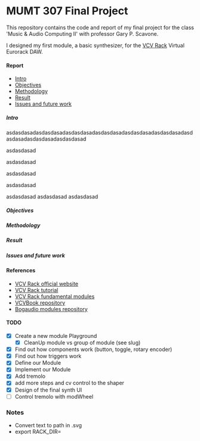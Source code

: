 # MUMT 307 Final Project
This repository contains the code and report of my final project for the class 'Music & Audio Computing II' with professor Gary P. Scavone.

I designed my first module, a basic synthesizer, for the [VCV Rack](https://vcvrack.com/) Virtual Eurorack DAW.

#### Report
* [Intro](#Intro)
* [Objectives](#Objectives)
* [Methodology](#Methodology)
* [Result]()
* [Issues and future work]()

##### Intro
asdasdasadasdasdasadasdasdasadasdasdasadasdasdasadasdasdasadasdasdasadasdasdasadasdasdasad

asdasdasad

asdasdasad

asdasdasad

asdasdasad


asdasdasad
asdasdasad
asdasdasad

##### <a name="Objectives"></a> Objectives
##### Methodology
##### Result
##### Issues and future work



#### References
* [VCV Rack official website](https://vcvrack.com/)
* [VCV Rack tutorial](https://vcvrack.com/manual/PluginDevelopmentTutorial)
* [VCV Rack fundamental modules](https://github.com/VCVRack/Fundamental)
* [VCVBook repository](https://github.com/LOGUNIVPM/VCVBook)
* [Bogaudio modules repository](https://github.com/bogaudio/BogaudioModules)
#### TODO
* [X] Create a new module Playground
  * [X] CleanUp module vs group of module (see slug)
* [X] Find out how components work (button, toggle, rotary encoder)
* [X] Find out how triggers work
* [X] Define our Module
* [X] Implement our Module
* [X] Add tremolo
* [X] add more steps and cv control to the shaper
* [X] Design of the final synth UI
* [ ] Control tremolo with modWheel

### Notes

* Convert text to path in .svg
* export RACK_DIR=<Rack SDK folder>

